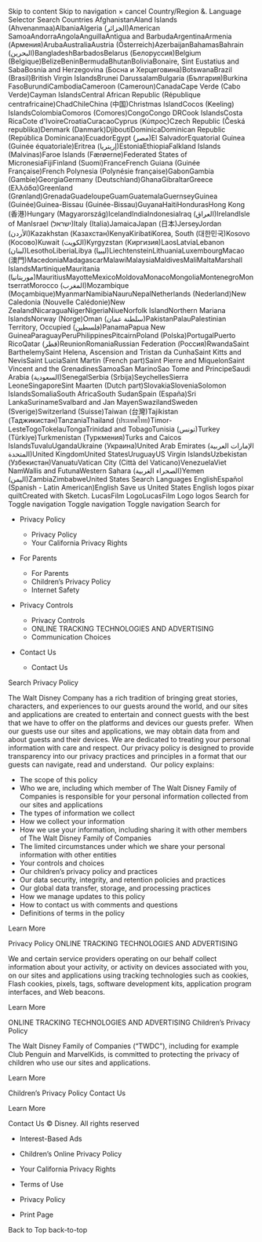 Skip to content Skip to navigation × cancel Country/Region &. Language Selector Search Countries AfghanistanAland Islands (Ahvenanmaa)AlbaniaAlgeria (الجزائر)American SamoaAndorraAngolaAnguillaAntigua and BarbudaArgentinaArmenia (Армения)ArubaAustraliaAustria (Österreich)AzerbaijanBahamasBahrain (البحرين)BangladeshBarbadosBelarus (Белоруссия)Belgium (Belgique)BelizeBeninBermudaBhutanBoliviaBonaire, Sint Eustatius and SabaBosnia and Herzegovina (Босна и Херцеговина)BotswanaBrazil (Brasil)British Virgin IslandsBrunei DarussalamBulgaria (България)Burkina FasoBurundiCambodiaCameroon (Cameroun)CanadaCape Verde (Cabo Verde)Cayman IslandsCentral African Republic (République centrafricaine)ChadChileChina (中国)Christmas IslandCocos (Keeling) IslandsColombiaComoros (Comores)CongoCongo DRCook IslandsCosta RicaCote d'IvoireCroatiaCuracaoCyprus (Κύπρος)Czech Republic (Česká republika)Denmark (Danmark)DjiboutiDominicaDominican Republic (República Dominicana)EcuadorEgypt (مصر)El SalvadorEquatorial Guinea (Guinée équatoriale)Eritrea (إريتريا)EstoniaEthiopiaFalkland Islands (Malvinas)Faroe Islands (Færøerne)Federated States of MicronesiaFijiFinland (Suomi)FranceFrench Guiana (Guinée Française)French Polynesia (Polynésie française)GabonGambia (Gambie)GeorgiaGermany (Deutschland)GhanaGibraltarGreece (Ελλάδα)Greenland (Grønland)GrenadaGuadeloupeGuamGuatemalaGuernseyGuinea (Guinée)Guinea-Bissau (Guinée-Bissau)GuyanaHaitiHondurasHong Kong (香港)Hungary (Magyarország)IcelandIndiaIndonesiaIraq (العراق)IrelandIsle of ManIsrael (ישראל)Italy (Italia)JamaicaJapan (日本)JerseyJordan (الأردن)Kazakhstan (Казахстан)KenyaKiribatiKorea, South (대한민국)Kosovo (Косово)Kuwait (الكويت)Kyrgyzstan (Киргизия)LaosLatviaLebanon (لبنان)LesothoLiberiaLibya (ليبيا)LiechtensteinLithuaniaLuxembourgMacao (澳門)MacedoniaMadagascarMalawiMalaysiaMaldivesMaliMaltaMarshall IslandsMartiniqueMauritania (موريتانيا)MauritiusMayotteMexicoMoldovaMonacoMongoliaMontenegroMontserratMorocco (المغرب)Mozambique (Moçambique)MyanmarNamibiaNauruNepalNetherlands (Nederland)New Caledonia (Nouvelle Calédonie)New ZealandNicaraguaNigerNigeriaNiueNorfolk IslandNorthern Mariana IslandsNorway (Norge)Oman (سلطنة عمان)PakistanPalauPalestinian Territory, Occupied (فلسطين‎‎)PanamaPapua New GuineaParaguayPeruPhilippinesPitcairnPoland (Polska)PortugalPuerto RicoQatar (قطر)ReunionRomaniaRussian Federation (Россия)RwandaSaint BarthelemySaint Helena, Ascension and Tristan da CunhaSaint Kitts and NevisSaint LuciaSaint Martin (French part)Saint Pierre and MiquelonSaint Vincent and the GrenadinesSamoaSan MarinoSao Tome and PrincipeSaudi Arabia (السعودية)SenegalSerbia (Srbija)SeychellesSierra LeoneSingaporeSint Maarten (Dutch part)SlovakiaSloveniaSolomon IslandsSomaliaSouth AfricaSouth SudanSpain (España)Sri LankaSurinameSvalbard and Jan MayenSwazilandSweden (Sverige)Switzerland (Suisse)Taiwan (台灣)Tajikistan (Таджикистан)TanzaniaThailand (ประเทศไทย)Timor-LesteTogoTokelauTongaTrinidad and TobagoTunisia (تونس)Turkey (Türkiye)Turkmenistan (Туркмения)Turks and Caicos IslandsTuvaluUgandaUkraine (Украина)United Arab Emirates (الإمارات العربية المتحدة)United KingdomUnited StatesUruguayUS Virgin IslandsUzbekistan (Узбекистан)VanuatuVatican City (Città del Vaticano)VenezuelaViet NamWallis and FutunaWestern Sahara (الصحراء الغربية‎‎)Yemen (اليمن)ZambiaZimbabweUnited States Search Languages EnglishEspañol (Spanish - Latin American)English Save us United States English logos pixar quiltCreated with Sketch. LucasFilm LogoLucasFilm Logo logos Search for Toggle navigation Toggle navigation Toggle navigation Search for

*   Privacy Policy
    *   Privacy Policy
    *   Your California Privacy Rights
*   For Parents
    *   For Parents
    *   Children’s Privacy Policy
    *   Internet Safety

*   Privacy Controls
    *   Privacy Controls
    *   ONLINE TRACKING TECHNOLOGIES AND ADVERTISING
    *   Communication Choices
*   Contact Us
    *   Contact Us

Search Privacy Policy

The Walt Disney Company has a rich tradition of bringing great stories, characters, and experiences to our guests around the world, and our sites and applications are created to entertain and connect guests with the best that we have to offer on the platforms and devices our guests prefer.  When our guests use our sites and applications, we may obtain data from and about guests and their devices. We are dedicated to treating your personal information with care and respect. Our privacy policy is designed to provide transparency into our privacy practices and principles in a format that our guests can navigate, read and understand.  Our policy explains:

*   The scope of this policy
*   Who we are, including which member of The Walt Disney Family of Companies is responsible for your personal information collected from our sites and applications
*   The types of information we collect
*   How we collect your information
*   How we use your information, including sharing it with other members of The Walt Disney Family of Companies
*   The limited circumstances under which we share your personal information with other entities
*   Your controls and choices
*   Our children’s privacy policy and practices
*   Our data security, integrity, and retention policies and practices
*   Our global data transfer, storage, and processing practices
*   How we manage updates to this policy
*   How to contact us with comments and questions
*   Definitions of terms in the policy

Learn More

Privacy Policy ONLINE TRACKING TECHNOLOGIES AND ADVERTISING

We and certain service providers operating on our behalf collect information about your activity, or activity on devices associated with you, on our sites and applications using tracking technologies such as cookies, Flash cookies, pixels, tags, software development kits, application program interfaces, and Web beacons.

Learn More

ONLINE TRACKING TECHNOLOGIES AND ADVERTISING Children’s Privacy Policy

The Walt Disney Family of Companies (“TWDC”), including for example Club Penguin and MarvelKids, is committed to protecting the privacy of children who use our sites and applications.

Learn More

Children’s Privacy Policy Contact Us

Learn More

Contact Us © Disney. All rights reserved

*   Interest-Based Ads
*   Children’s Online Privacy Policy
*   Your California Privacy Rights
*   Terms of Use
*   Privacy Policy

*   Print Page

Back to Top back-to-top